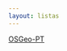 ```yaml
---
layout: listas
---
```

<a id="nabblelink" href="http://osgeo-org.1560.x6.nabble.com/OSGeo-Portuguese-Local-Chapter-f3731409.html">OSGeo-PT</a>
<script src="http://osgeo-org.1560.x6.nabble.com/OSGeo-Portuguese-Local-Chapter-f3731409.html/embed/f3731409"></script>
